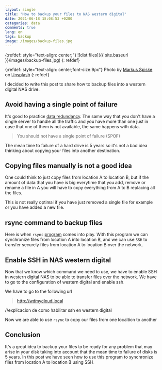 ```yaml
---
layout: single
title: "How to backup your files to NAS western digital"
date: 2021-06-18 18:08:53 +0200
categories: data
comments: true
lang: en
tags: backup
image: /images/backup-files.jpg
---
```


{:refdef: style="text-align: center;"}
![dist files]({{ site.baseurl }}/images/backup-files.jpg)
{: refdef}

{:refdef: style="text-align: center;font-size:9px"}
Photo by <a href="https://unsplash.com/@markusspiske?utm_source=unsplash&utm_medium=referral&utm_content=creditCopyText">Markus Spiske</a> on <a href="https://unsplash.com/s/photos/backup?utm_source=unsplash&utm_medium=referral&utm_content=creditCopyText">Unsplash</a>
{: refdef}  

I decided to write this post to share how to backup files into a western digital NAS drive.

Avoid having a single point of failure
----------------------------------------
It's good to practice <a href="https://en.wikipedia.org/wiki/Data_redundancy">data redundancy</a>. The same way that you don't have a single server to handle all the traffic and you have more than one just in case that one of them is not available, the same happens with data. 

> You should not have a single point of failure (SPOF) 

The mean time to failure of a hard drive is 5 years so it's not a bad idea thinking about copying your files into another destination.

Copying files manually is not a good idea
----------------------------------------
One could think to just copy files from location A to location B, but if the amount of data that you have is big everytime that you add, remove or rename a file in A you will have to copy everything from A to B replacing all the files. 

This is not really optimal if you have just removed a single file for example or you have added a new file.

rsync command to backup files
----------------------------------------
Here is when `rsync` <a href="https://en.wikipedia.org/wiki/Rsync">program</a> comes into play. With this program we can synchronize files from location A into location B, and we can use `SSH` to transfer securely files from location A to location B over the network.

Enable SSH in NAS western digital
-----------------------------------
Now that we know which command we need to use, we have to enable SSH in western digital NAS to be able to transfer files over the network. We have to go to the configuration of western digital and enable ssh.

We have to go to the following url 

> http://wdmycloud.local

//explicacion de como habilitar ssh en western digital

Now we are able to use `rsync` to copy our files from one localtion to another

## Conclusion

It's a great idea to backup your files to be ready for any problem that may arise in your disk taking into account that the mean time to failure of disks is 5 years. In this post we have seen how to use this program to synchronize files from location A to location B using SSH.
